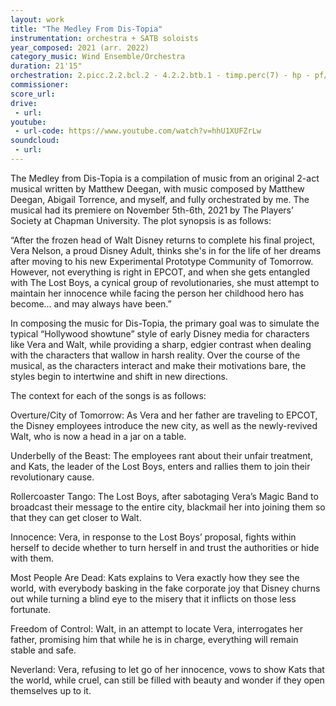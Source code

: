 ```yaml
---
layout: work
title: "The Medley From Dis-Topia"
instrumentation: orchestra + SATB soloists
year_composed: 2021 (arr. 2022)
category_music: Wind Ensemble/Orchestra
duration: 21'15"
orchestration: 2.picc.2.2.bcl.2 - 4.2.2.btb.1 - timp.perc(7) - hp - pf/cel - egtr - bgtr - ds - str - SATB
commissioner:
score_url:
drive:
 - url:
youtube:
 - url-code: https://www.youtube.com/watch?v=hhU1XUFZrLw
soundcloud: 
 - url:
---
```


<p>The Medley from Dis-Topia is a compilation of music from an original 2-act musical written by Matthew Deegan, with music composed by Matthew Deegan, Abigail Torrence, and myself, and fully orchestrated by me. The musical had its premiere on November 5th-6th, 2021 by The Players’ Society at Chapman University. The plot synopsis is as follows:</p>
<p><span class="teaser">“After the frozen head of Walt Disney returns to complete his final project, Vera Nelson, a proud Disney Adult, thinks she's in for the life of her dreams after moving to his new Experimental Prototype Community of Tomorrow. However, not everything is right in EPCOT, and when she gets entangled with The Lost Boys, a cynical group of revolutionaries, she must attempt to maintain her innocence while facing the person her childhood hero has become... and may always have been.”</span></p>
<p>In composing the music for Dis-Topia, the primary goal was to simulate the typical “Hollywood showtune” style of early Disney media for characters like Vera and Walt, while providing a sharp, edgier contrast when dealing with the characters that wallow in harsh reality. Over the course of the musical, as the characters interact and make their motivations bare, the styles begin to intertwine and shift in new directions.</p>
<p>The context for each of the songs is as follows:</p>
<p>Overture/City of Tomorrow: As Vera and her father are traveling to EPCOT, the Disney employees introduce the new city, as well as the newly-revived Walt, who is now a head in a jar on a table.</p>
<p>Underbelly of the Beast: The employees rant about their unfair treatment, and Kats, the leader of the Lost Boys, enters and rallies them to join their revolutionary cause.</p>
<p>Rollercoaster Tango: The Lost Boys, after sabotaging Vera’s Magic Band to broadcast their message to the entire city, blackmail her into joining them so that they can get closer to Walt.</p>
<p>Innocence: Vera, in response to the Lost Boys’ proposal, fights within herself to decide whether to turn herself in and trust the authorities or hide with them.</p>
<p>Most People Are Dead: Kats explains to Vera exactly how they see the world, with everybody basking in the fake corporate joy that Disney churns out while turning a blind eye to the misery that it inflicts on those less fortunate.</p>
<p>Freedom of Control: Walt, in an attempt to locate Vera, interrogates her father, promising him that while he is in charge, everything will remain stable and safe.</p>
<p>Neverland: Vera, refusing to let go of her innocence, vows to show Kats that the world, while cruel, can still be filled with beauty and wonder if they open themselves up to it.</p>